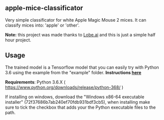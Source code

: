 apple-mice-classificator
---

Very simple classificator for white Apple Magic Mouse 2 mices.
It can classify mices into: 'apple' or 'other'.

**Note:** this project was made thanks to [Lobe.ai](https://lobe.ai/) and this is just a simple half hour project.

Usage
-----

The trained model is a Tensorflow model that you can easily try with Python 3.6 using the example from the "example" folder.
**Instructions [here](example/README.md)**

**Requirements**: Python 3.6.X ( https://www.python.org/downloads/release/python-368/ )

If installing on windows, download the "Windows x86-64 executable installer" (72f37686b7ab240ef70fdb931bdf3cb5), when installing make sure to tick the checkbox that adds your the Python executable files to the path.